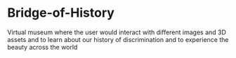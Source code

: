 # Bridge-of-History
Virtual museum where the user would interact with different images and 3D assets and to learn about our history of discrimination and to experience the beauty across the world
